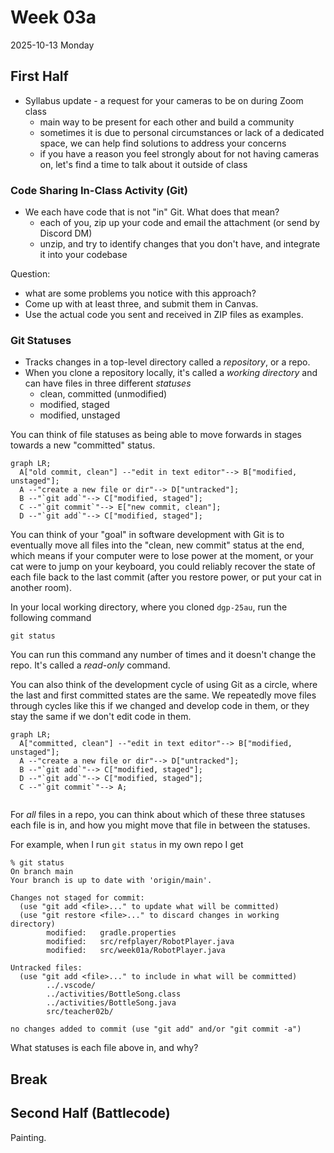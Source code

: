 # Week 03a
2025-10-13 Monday

## First Half

* Syllabus update - a request for your cameras to be on during Zoom class
  * main way to be present for each other and build a community
  * sometimes it is due to personal circumstances or lack of a dedicated space, we can help find solutions to address your concerns
  * if you have a reason you feel strongly about for not having cameras on, let's find a time to talk about it outside of class

### Code Sharing In-Class Activity (Git)
* We each have code that is not "in" Git. What does that mean?
  * each of you, zip up your code and email the attachment (or send by Discord DM)
  * unzip, and try to identify changes that you don't have, and integrate it into your codebase

Question:

* what are some problems you notice with this approach?
* Come up with at least three, and submit them in Canvas.
* Use the actual code you sent and received in ZIP files as examples.

### Git Statuses

* Tracks changes in a top-level directory called a *repository*, or a repo.
* When you clone a repository locally, it's called a *working directory* and can have files in three different *statuses*
  * clean, committed (unmodified)
  * modified, staged
  * modified, unstaged
 
You can think of file statuses as being able to move forwards in stages towards a new "committed" status.

```mermaid
graph LR;
  A["old commit, clean"] --"edit in text editor"--> B["modified, unstaged"];
  A --"create a new file or dir"--> D["untracked"];
  B --"`git add`"--> C["modified, staged"];
  C --"`git commit`"--> E["new commit, clean"];
  D --"`git add`"--> C["modified, staged"];
```

You can think of your "goal" in software development with Git is to eventually move all files into
the "clean, new commit" status at the end, which means if your computer were to lose power at
the moment, or your cat were to jump on your keyboard, you could reliably recover the state of
each file back to the last commit (after you restore power, or put your cat in another room).

In your local working directory, where you cloned `dgp-25au`, run the following command

```
git status
```

You can run this command any number of times and it doesn't change the repo.
It's called a *read-only* command.

You can also think of the development cycle of using Git as a circle, where the last and first
committed states are the same. We repeatedly move files through cycles like this if we changed and
develop code in them, or they stay the same if we don't edit code in them.

```mermaid
graph LR;
  A["committed, clean"] --"edit in text editor"--> B["modified, unstaged"];
  A --"create a new file or dir"--> D["untracked"];
  B --"`git add`"--> C["modified, staged"];
  D --"`git add`"--> C["modified, staged"];
  C --"`git commit`"--> A;
  
```

For *all* files in a repo, you can think about which of these three statuses each file is in,
and how you might move that file in between the statuses.

For example, when I run `git status` in my own repo I get

```
% git status
On branch main
Your branch is up to date with 'origin/main'.

Changes not staged for commit:
  (use "git add <file>..." to update what will be committed)
  (use "git restore <file>..." to discard changes in working directory)
        modified:   gradle.properties
        modified:   src/refplayer/RobotPlayer.java
        modified:   src/week01a/RobotPlayer.java

Untracked files:
  (use "git add <file>..." to include in what will be committed)
        ../.vscode/
        ../activities/BottleSong.class
        ../activities/BottleSong.java
        src/teacher02b/

no changes added to commit (use "git add" and/or "git commit -a")
```

What statuses is each file above in, and why?

## Break

## Second Half (Battlecode)

Painting.
